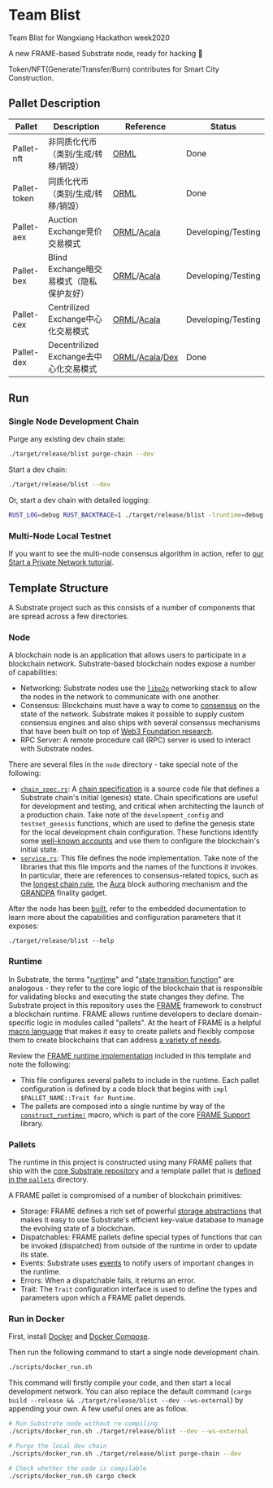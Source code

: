 # Team Blist 

Team Blist for Wangxiang Hackathon week2020

A new FRAME-based Substrate node, ready for hacking :rocket:

Token/NFT(Generate/Transfer/Burn) contributes for Smart City Construction. 

## Pallet Description

| Pallet       | Description                              | Reference                                                    | Status             |
| ------------ | ---------------------------------------- | ------------------------------------------------------------ | ------------------ |
| Pallet-nft   | 非同质化代币（类别/生成/转移/销毁）      | [ORML](https://github.com/open-web3-stack/open-runtime-module-library) | Done               |
| Pallet-token | 同质化代币（类别/生成/转移/销毁）        | [ORML]([ORML](https://github.com/open-web3-stack/open-runtime-module-library)) | Done               |
| Pallet-aex   | Auction Exchange竞价交易模式             | [ORML](https://github.com/open-web3-stack/open-runtime-module-library)/[Acala](https://github.com/AcalaNetwork/Acala) | Developing/Testing |
| Pallet-bex   | Blind Exchange暗交易模式（隐私保护友好） | [ORML](https://github.com/open-web3-stack/open-runtime-module-library)/[Acala](https://github.com/AcalaNetwork/Acala) | Developing/Testing |
| Pallet-cex   | Centrilized Exchange中心化交易模式       | [ORML](https://github.com/open-web3-stack/open-runtime-module-library)/[Acala](https://github.com/AcalaNetwork/Acala) | Developing/Testing |
| Pallet-dex   | Decentrilized Exchange去中心化交易模式   | [ORML](https://github.com/open-web3-stack/open-runtime-module-library)/[Acala](https://github.com/AcalaNetwork/Acala)/[Dex](https://github.com/alexxuyang/substrate-dex) | Done               |







## Run

### Single Node Development Chain

Purge any existing dev chain state:

```bash
./target/release/blist purge-chain --dev
```

Start a dev chain:

```bash
./target/release/blist --dev
```

Or, start a dev chain with detailed logging:

```bash
RUST_LOG=debug RUST_BACKTRACE=1 ./target/release/blist -lruntime=debug --dev
```

### Multi-Node Local Testnet

If you want to see the multi-node consensus algorithm in action, refer to
[our Start a Private Network tutorial](https://substrate.dev/docs/en/tutorials/start-a-private-network/).

## Template Structure

A Substrate project such as this consists of a number of components that are spread across a few
directories.

### Node

A blockchain node is an application that allows users to participate in a blockchain network.
Substrate-based blockchain nodes expose a number of capabilities:

-   Networking: Substrate nodes use the [`libp2p`](https://libp2p.io/) networking stack to allow the
    nodes in the network to communicate with one another.
-   Consensus: Blockchains must have a way to come to
    [consensus](https://substrate.dev/docs/en/knowledgebase/advanced/consensus) on the state of the
    network. Substrate makes it possible to supply custom consensus engines and also ships with
    several consensus mechanisms that have been built on top of
    [Web3 Foundation research](https://research.web3.foundation/en/latest/polkadot/NPoS/index.html).
-   RPC Server: A remote procedure call (RPC) server is used to interact with Substrate nodes.

There are several files in the `node` directory - take special note of the following:

-   [`chain_spec.rs`](./node/src/chain_spec.rs): A
    [chain specification](https://substrate.dev/docs/en/knowledgebase/integrate/chain-spec) is a
    source code file that defines a Substrate chain's initial (genesis) state. Chain specifications
    are useful for development and testing, and critical when architecting the launch of a
    production chain. Take note of the `development_config` and `testnet_genesis` functions, which
    are used to define the genesis state for the local development chain configuration. These
    functions identify some
    [well-known accounts](https://substrate.dev/docs/en/knowledgebase/integrate/subkey#well-known-keys)
    and use them to configure the blockchain's initial state.
-   [`service.rs`](./node/src/service.rs): This file defines the node implementation. Take note of
    the libraries that this file imports and the names of the functions it invokes. In particular,
    there are references to consensus-related topics, such as the
    [longest chain rule](https://substrate.dev/docs/en/knowledgebase/advanced/consensus#longest-chain-rule),
    the [Aura](https://substrate.dev/docs/en/knowledgebase/advanced/consensus#aura) block authoring
    mechanism and the
    [GRANDPA](https://substrate.dev/docs/en/knowledgebase/advanced/consensus#grandpa) finality
    gadget.

After the node has been [built](#build), refer to the embedded documentation to learn more about the
capabilities and configuration parameters that it exposes:

```shell
./target/release/blist --help
```

### Runtime

In Substrate, the terms
"[runtime](https://substrate.dev/docs/en/knowledgebase/getting-started/glossary#runtime)" and
"[state transition function](https://substrate.dev/docs/en/knowledgebase/getting-started/glossary#stf-state-transition-function)"
are analogous - they refer to the core logic of the blockchain that is responsible for validating
blocks and executing the state changes they define. The Substrate project in this repository uses
the [FRAME](https://substrate.dev/docs/en/knowledgebase/runtime/frame) framework to construct a
blockchain runtime. FRAME allows runtime developers to declare domain-specific logic in modules
called "pallets". At the heart of FRAME is a helpful
[macro language](https://substrate.dev/docs/en/knowledgebase/runtime/macros) that makes it easy to
create pallets and flexibly compose them to create blockchains that can address
[a variety of needs](https://www.substrate.io/substrate-users/).

Review the [FRAME runtime implementation](./runtime/src/lib.rs) included in this template and note
the following:

-   This file configures several pallets to include in the runtime. Each pallet configuration is
    defined by a code block that begins with `impl $PALLET_NAME::Trait for Runtime`.
-   The pallets are composed into a single runtime by way of the
    [`construct_runtime!`](https://crates.parity.io/frame_support/macro.construct_runtime.html)
    macro, which is part of the core
    [FRAME Support](https://substrate.dev/docs/en/knowledgebase/runtime/frame#support-library)
    library.

### Pallets

The runtime in this project is constructed using many FRAME pallets that ship with the
[core Substrate repository](https://github.com/paritytech/substrate/tree/master/frame) and a
template pallet that is [defined in the `pallets`](./pallets/template/src/lib.rs) directory.

A FRAME pallet is compromised of a number of blockchain primitives:

-   Storage: FRAME defines a rich set of powerful
    [storage abstractions](https://substrate.dev/docs/en/knowledgebase/runtime/storage) that makes
    it easy to use Substrate's efficient key-value database to manage the evolving state of a
    blockchain.
-   Dispatchables: FRAME pallets define special types of functions that can be invoked (dispatched)
    from outside of the runtime in order to update its state.
-   Events: Substrate uses [events](https://substrate.dev/docs/en/knowledgebase/runtime/events) to
    notify users of important changes in the runtime.
-   Errors: When a dispatchable fails, it returns an error.
-   Trait: The `Trait` configuration interface is used to define the types and parameters upon which
    a FRAME pallet depends.

### Run in Docker

First, install [Docker](https://docs.docker.com/get-docker/) and
[Docker Compose](https://docs.docker.com/compose/install/).

Then run the following command to start a single node development chain.

```bash
./scripts/docker_run.sh
```

This command will firstly compile your code, and then start a local development network. You can
also replace the default command (`cargo build --release && ./target/release/blist --dev --ws-external`)
by appending your own. A few useful ones are as follow.

```bash
# Run Substrate node without re-compiling
./scripts/docker_run.sh ./target/release/blist --dev --ws-external

# Purge the local dev chain
./scripts/docker_run.sh ./target/release/blist purge-chain --dev

# Check whether the code is compilable
./scripts/docker_run.sh cargo check
```
